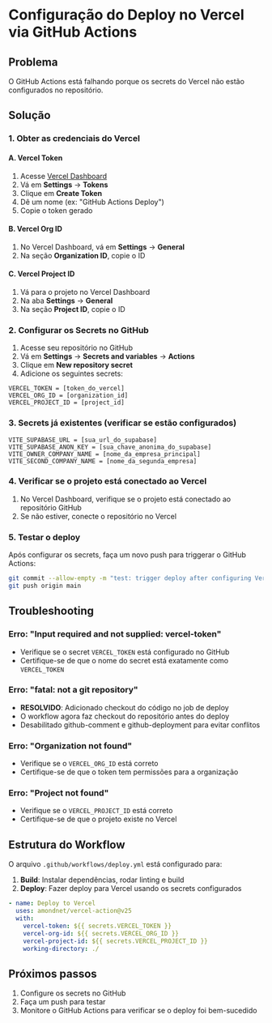 # Configuração do Deploy no Vercel via GitHub Actions

## Problema
O GitHub Actions está falhando porque os secrets do Vercel não estão configurados no repositório.

## Solução

### 1. Obter as credenciais do Vercel

#### A. Vercel Token
1. Acesse [Vercel Dashboard](https://vercel.com/dashboard)
2. Vá em **Settings** → **Tokens**
3. Clique em **Create Token**
4. Dê um nome (ex: "GitHub Actions Deploy")
5. Copie o token gerado

#### B. Vercel Org ID
1. No Vercel Dashboard, vá em **Settings** → **General**
2. Na seção **Organization ID**, copie o ID

#### C. Vercel Project ID
1. Vá para o projeto no Vercel Dashboard
2. Na aba **Settings** → **General**
3. Na seção **Project ID**, copie o ID

### 2. Configurar os Secrets no GitHub

1. Acesse seu repositório no GitHub
2. Vá em **Settings** → **Secrets and variables** → **Actions**
3. Clique em **New repository secret**
4. Adicione os seguintes secrets:

```
VERCEL_TOKEN = [token_do_vercel]
VERCEL_ORG_ID = [organization_id]
VERCEL_PROJECT_ID = [project_id]
```

### 3. Secrets já existentes (verificar se estão configurados)

```
VITE_SUPABASE_URL = [sua_url_do_supabase]
VITE_SUPABASE_ANON_KEY = [sua_chave_anonima_do_supabase]
VITE_OWNER_COMPANY_NAME = [nome_da_empresa_principal]
VITE_SECOND_COMPANY_NAME = [nome_da_segunda_empresa]
```

### 4. Verificar se o projeto está conectado ao Vercel

1. No Vercel Dashboard, verifique se o projeto está conectado ao repositório GitHub
2. Se não estiver, conecte o repositório no Vercel

### 5. Testar o deploy

Após configurar os secrets, faça um novo push para triggerar o GitHub Actions:

```bash
git commit --allow-empty -m "test: trigger deploy after configuring Vercel secrets"
git push origin main
```

## Troubleshooting

### Erro: "Input required and not supplied: vercel-token"
- Verifique se o secret `VERCEL_TOKEN` está configurado no GitHub
- Certifique-se de que o nome do secret está exatamente como `VERCEL_TOKEN`

### Erro: "fatal: not a git repository"
- **RESOLVIDO**: Adicionado checkout do código no job de deploy
- O workflow agora faz checkout do repositório antes do deploy
- Desabilitado github-comment e github-deployment para evitar conflitos

### Erro: "Organization not found"
- Verifique se o `VERCEL_ORG_ID` está correto
- Certifique-se de que o token tem permissões para a organização

### Erro: "Project not found"
- Verifique se o `VERCEL_PROJECT_ID` está correto
- Certifique-se de que o projeto existe no Vercel

## Estrutura do Workflow

O arquivo `.github/workflows/deploy.yml` está configurado para:

1. **Build**: Instalar dependências, rodar linting e build
2. **Deploy**: Fazer deploy para Vercel usando os secrets configurados

```yaml
- name: Deploy to Vercel
  uses: amondnet/vercel-action@v25
  with:
    vercel-token: ${{ secrets.VERCEL_TOKEN }}
    vercel-org-id: ${{ secrets.VERCEL_ORG_ID }}
    vercel-project-id: ${{ secrets.VERCEL_PROJECT_ID }}
    working-directory: ./
```

## Próximos passos

1. Configure os secrets no GitHub
2. Faça um push para testar
3. Monitore o GitHub Actions para verificar se o deploy foi bem-sucedido
